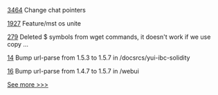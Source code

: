 
[3464](https://github.com/hyperledger/besu/pull/3464) Change chat pointers

[1927](https://github.com/hyperledger/iroha/pull/1927) Feature/mst os unite

[279](https://github.com/hyperledger/blockchain-explorer/pull/279) Deleted $ symbols from wget commands, it doesn't work if we use copy …

[14](https://github.com/hyperledger-labs/yui-docs/pull/14) Bump url-parse from 1.5.3 to 1.5.7 in /docsrcs/yui-ibc-solidity

[16](https://github.com/hyperledger-labs/citizens-pulse/pull/16) Bump url-parse from 1.4.7 to 1.5.7 in /webui


[See more >>>](https://start-here.hyperledger.org/pull-requests)
